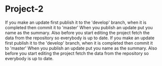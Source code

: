 # Project-2
If you make an update first publish it to the 'develop' branch, when it is completed then commit it to 'master'
When you publish an update put you name as the summary.
Also before you start editing the project fetch the data from the repository so everybody is up to date.
If you make an update first publish it to the 'develop' branch, when it is completed then commit it to 'master' When you publish an update put you name as the summary. Also before you start editing the project fetch the data from the repository so everybody is up to date.

